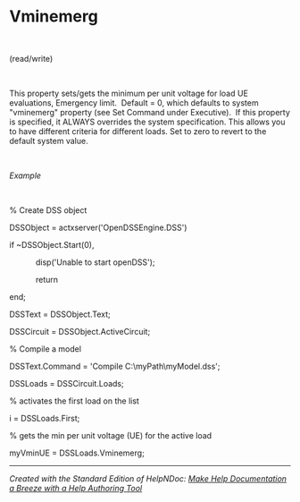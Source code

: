 # Vminemerg

&nbsp;

(read/write)

&nbsp;

This property sets/gets the minimum per unit voltage for load UE evaluations, Emergency limit.&nbsp; Default = 0, which defaults to system "vminemerg" property (see Set Command under Executive).&nbsp; If this property is specified, it ALWAYS overrides the system specification. This allows you to have different criteria for different loads. Set to zero to revert to the default system value.

&nbsp;

*Example*

&nbsp;

% Create DSS object

DSSObject = actxserver('OpenDSSEngine.DSS')

if ~DSSObject.Start(0),

&nbsp; &nbsp; &nbsp; &nbsp; &nbsp; &nbsp; disp('Unable to start openDSS');

&nbsp; &nbsp; &nbsp; &nbsp; &nbsp; &nbsp; return

end;

DSSText = DSSObject.Text;

DSSCircuit = DSSObject.ActiveCircuit;

% Compile a model &nbsp; &nbsp;

DSSText.Command = 'Compile C:\\myPath\\myModel.dss';

DSSLoads = DSSCircuit.Loads;

% activates the first load on the list

i = DSSLoads.First;

% gets the min per unit voltage (UE) for the active load

myVminUE = DSSLoads.Vminemerg;

***
_Created with the Standard Edition of HelpNDoc: [Make Help Documentation a Breeze with a Help Authoring Tool](<https://www.helpauthoringsoftware.com/articles/what-is-a-help-authoring-tool/>)_
